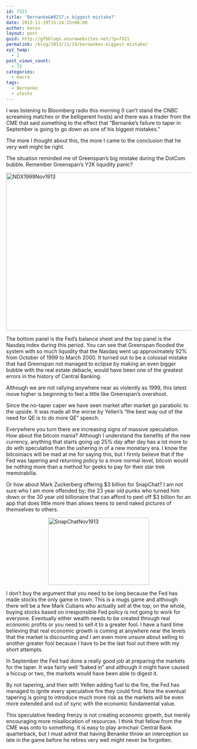 ```yaml
---
id: 7321
title: 'Bernanke&#8217;s biggest mistake?'
date: 2013-11-19T15:24:15+00:00
author: kevin
layout: post
guid: http://gfbblogs.azurewebsites.net/?p=7321
permalink: /blog/2013/11/19/bernankes-biggest-mistake/
xyz_twap:
  - 1
post_views_count:
  - 73
categories:
  - macro
tags:
  - Bernanke
  - stocks
---
```

I was listening to Bloomberg radio this morning (I can&#8217;t stand the CNBC screaming matches or the belligerent hosts) and there was a trader from the CME that said something to the effect that &#8220;Bernanke&#8217;s failure to taper in September is going to go down as one of his biggest mistakes.&#8221;

The more I thought about this, the more I came to the conclusion that he very well might be right.

The situation reminded me of Greenspan&#8217;s big mistake during the DotCom bubble. Remember Greenspan&#8217;s Y2K liquidity panic?

<img style="display:block; margin-left:auto; margin-right:auto;" src="http://themacrotourist.com/blogs/2013/11/NDX1999Nov1913.gif" alt="NDX1999Nov1913" title="NDX1999Nov1913.gif" border="0" width="600" height="429" />

The bottom panel is the Fed&#8217;s balance sheet and the top panel is the Nasdaq index during this period. You can see that Greenspan flooded the system with so much liquidity that the Nasdaq went up approximately 92% from October of 1999 to March 2000. It turned out to be a colossal mistake that had Greenspan not managed to eclipse by making an even bigger bubble with the real estate debacle, would have been one of the greatest errors in the history of Central Banking. 

Although we are not rallying anywhere near as violently as 1999, this latest move higher is beginning to feel a little like Greenspan&#8217;s overshoot.

Since the no-taper caper we have seen market after market go parabolic to the upside. It was made all the worse by Yellen&#8217;s &#8220;the best way out of the need for QE is to do more QE&#8221; speech.

Everywhere you turn there are increasing signs of massive speculation. How about the bitcoin mania? Although I understand the benefits of the new currency, anything that starts going up 25% day after day has a lot more to do with speculation than the ushering in of a new monetary era. I know the bitcoiniacs will be mad at me for saying this, but I firmly believe that if the Fed was tapering and returning policy to a more normal level, bitcoin would be nothing more than a method for geeks to pay for their star trek memorabilia. 

Or how about Mark Zuckerberg offering $3 billion for SnapChat? I am not sure who I am more offended by; the 23 year old punks who turned him down or the 30 year old billionaire that can afford to peel off $3 billion for an app that does little more than allows teens to send naked pictures of themselves to others.

<img style="display:block; margin-left:auto; margin-right:auto;" src="http://themacrotourist.com/blogs/2013/11/SnapChatNov1913.jpeg" alt="SnapChatNov1913" title="SnapChatNov1913.jpeg" border="0" width="275" height="183" />

I don&#8217;t buy the argument that you need to be long because the Fed has made stocks the only game in town. This is a mugs game and although there will be a few Mark Cubans who actually sell at the top, on the whole, buying stocks based on irresponsible Fed policy is not going to work for everyone. Eventually either wealth needs to be created through real economic profits or you need to sell it to a greater fool. I have a hard time believing that real economic growth is coming at anywhere near the levels that the market is discounting and I am even more unsure about selling to another greater fool because I have to be the last fool out there with my short attempts. 

In September the Fed had done a really good job at preparing the markets for the taper. It was fairly well &#8220;baked in&#8221; and although it might have caused a hiccup or two, the markets would have been able to digest it.

By not tapering, and then with Yellen adding fuel to the fire, the Fed has managed to ignite every speculative fire they could find. Now the eventual tapering is going to introduce much more risk as the markets will be even more extended and out of sync with the economic fundamental value.

This speculative feeding frenzy is not creating economic growth, but merely encouraging more misallocation of resources. I think that fellow from the CME was onto to something. It is easy to play armchair Central Bank quarterback, but I must admit that having Benanke throw an interception so late in the game before he retires very well might never be forgotten.